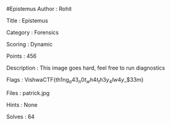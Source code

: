 #Epistemus
Author : Rohit

Title : Epistemus

Category : Forensics

Scoring : Dynamic

Points : 456

Description : This image goes hard, feel free to run diagnostics

Flags : VishwaCTF{th1ng$_a43_n0t_wh4t_th3y_4lw4y$_$33m}

Files : patrick.jpg

Hints : None

Solves : 64
